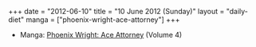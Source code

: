 +++
date = "2012-06-10"
title = "10 June 2012 (Sunday)"
layout = "daily-diet"
manga = ["phoenix-wright-ace-attorney"]
+++

<ul>
<li class="entry manga">Manga: <a href="/manga/phoenix-wright-ace-attorney">Phoenix Wright: Ace Attorney</a> (Volume 4)</li>
</ul>